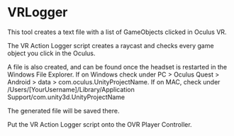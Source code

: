 # VRLogger
This tool creates a text file with a list of GameObjects clicked in Oculus VR.

The VR Action Logger script creates a raycast and checks every game object you click in the Oculus.

A file is also created, and can be found once the headset is restarted in the Windows File Explorer. If on Windows check under PC > Oculus Quest > Android > data > com.oculus.UnityProjectName. If on MAC, check under /Users/[YourUsername]/Library/Application Support/com.unity3d.UnityProjectName


The generated file will be saved there.

Put the VR Action Logger script onto the OVR Player Controller.
